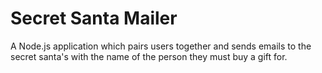 # Secret Santa Mailer

A Node.js application which pairs users together and sends emails to the secret santa's with the name of the person they must buy a gift for.